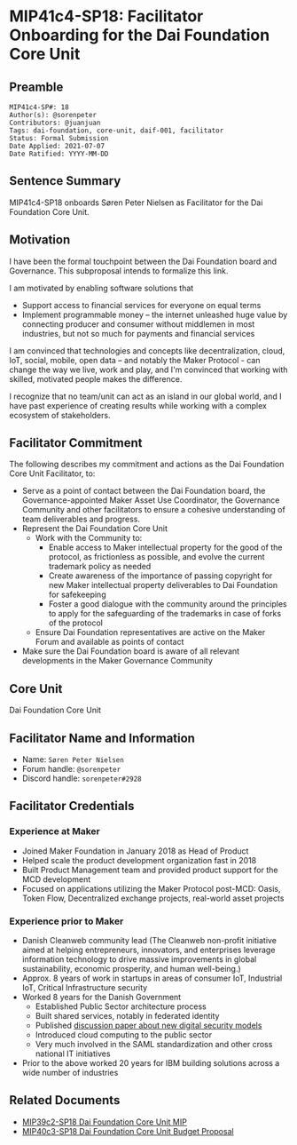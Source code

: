 # MIP41c4-SP18: Facilitator Onboarding for the Dai Foundation Core Unit

## Preamble

```
MIP41c4-SP#: 18
Author(s): @sorenpeter  
Contributors: @juanjuan
Tags: dai-foundation, core-unit, daif-001, facilitator
Status: Formal Submission
Date Applied: 2021-07-07
Date Ratified: YYYY-MM-DD
```

## Sentence Summary

MIP41c4-SP18 onboards Søren Peter Nielsen as Facilitator for the Dai Foundation Core Unit.

## Motivation

I have been the formal touchpoint between the Dai Foundation board and Governance. This subproposal intends to formalize this link.

I am motivated by enabling software solutions that

* Support access to financial services for everyone on equal terms
* Implement programmable money – the internet unleashed huge value by connecting producer and consumer without middlemen in most industries, but not so much for payments and financial services

I am convinced that technologies and concepts like decentralization, cloud, IoT, social, mobile, open data – and notably the Maker Protocol - can change the way we live, work and play, and I'm convinced that working with skilled, motivated people makes the difference.

I recognize that no team/unit can act as an island in our global world, and I have past experience of creating results while working with a complex ecosystem of stakeholders.

## Facilitator Commitment

The following describes my commitment and actions as the Dai Foundation Core Unit Facilitator, to:

* Serve as a point of contact between the Dai Foundation board, the Governance-appointed Maker Asset Use Coordinator, the Governance Community and other facilitators to ensure a cohesive understanding of team deliverables and progress.
* Represent the Dai Foundation Core Unit
    * Work with the Community to:
        * Enable access to Maker intellectual property for the good of the protocol, as frictionless as possible, and evolve the current trademark policy as needed
        * Create awareness of the importance of passing copyright for new Maker intellectual property deliverables to Dai Foundation for safekeeping
        * Foster a good dialogue with the community around the  principles to apply for the safeguarding of the trademarks in case of forks of the protocol
    * Ensure Dai Foundation representatives are active on the Maker Forum and available as points of contact
* Make sure the Dai Foundation board is aware of all relevant developments in the Maker Governance Community

## Core Unit

Dai Foundation Core Unit

## Facilitator Name and Information

* Name: `Søren Peter Nielsen`
* Forum handle: `@sorenpeter`
* Discord handle: `sorenpeter#2928`

## Facilitator Credentials

### Experience at Maker

* Joined Maker Foundation in January 2018 as Head of Product
* Helped scale the product development organization fast in 2018
* Built Product Management team and provided product support for the MCD development
* Focused on applications utilizing the Maker Protocol post-MCD: Oasis, Token Flow, Decentralized exchange projects, real-world asset projects

### Experience prior to Maker

* Danish Cleanweb community lead (The Cleanweb non-profit initiative aimed at helping entrepreneurs, innovators, and enterprises leverage information technology to drive massive improvements in global sustainability, economic prosperity, and human well-being.)
* Approx. 8 years of work in startups in areas of consumer IoT, Industrial IoT, Critical Infrastructure security
* Worked 8 years for the Danish Government
    * Established Public Sector architecture process
    * Built shared services, notably in federated identity
    * Published [discussion paper about new digital security models](https://www.digitaliser.dk/resource/896495/artefact/NewDigitalSecurityModels.pdf?artefact=true&PID=1792137)
    * Introduced cloud computing to the public sector
    * Very much involved in the SAML standardization and other cross national IT initiatives
* Prior to the above worked 20 years for IBM building solutions across a wide number of industries

## Related Documents

* [MIP39c2-SP18 Dai Foundation Core Unit MIP](https://forum.makerdao.com/t/mip39c2-sp18-adds-core-unit-daif-001-dai-foundation/9239)
* [MIP40c3-SP18 Dai Foundation Core Unit Budget Proposal](https://forum.makerdao.com/t/mip40c3-sp18-modify-dai-foundation-core-unit-budget/9238)

